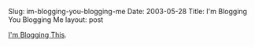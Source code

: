Slug: im-blogging-you-blogging-me
Date: 2003-05-28
Title: I'm Blogging You Blogging Me
layout: post

<a href="http://www.thinkgeek.com/interests/oreilly/tshirts/5eb7/">I&#39;m Blogging This</a>.
